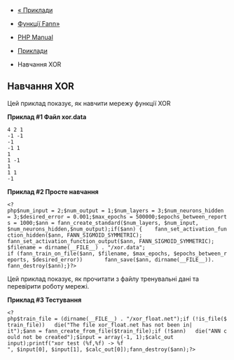 - [« Приклади](fann.examples.md)
- [Функції Fann»](ref.fann.md)

- [PHP Manual](index.md)
- [Приклади](fann.examples.md)
- Навчання XOR

## Навчання XOR

Цей приклад показує, як навчити мережу функції XOR

**Приклад #1 Файл xor.data**

``` txtcode
4 2 1
-1 -1
-1
-1 1
1
1 -1
1
1 1
-1
````

**Приклад #2 Просте навчання**

` <?php$num_input = 2;$num_output = 1;$num_layers = 3;$num_neurons_hidden = 3;$desired_error = 0.001;$max_epochs = 500000;$epochs_between_reports = 1000;$ann = fann_create_standard($num_layers, $num_input, $num_neurons_hidden,$num_output);if($ann) {    fann_set_activation_function_hidden($ann, FANN_SIGMOID_SYMMETRIC); fann_set_activation_function_output($ann, FANN_SIGMOID_SYMMETRIC); $filename = dirname(__FILE__) . "/xor.data"; if (fann_train_on_file($ann, $filename, $max_epochs, $epochs_between_reports, $desired_error))       fann_save($ann, dirname(__FILE__)). fann_destroy($ann);}?> `

Цей приклад показує, як прочитати з файлу тренувальні дані та
перевірити роботу мережі.

**Приклад #3 Тестування**

`<?php$train_file = (dirname(__FILE__) . "/xor_float.net");if (!is_file($train_file))   die("The file xor_float.net has not been in| it");$ann = fann_create_from_file($train_file);if (!$ann)   die("ANN could not be created");$input = array(-1, 1);$calc_out input);printf("xor test (%f,%f) -> %f
", $input[0], $input[1], $calc_out[0]);fann_destroy($ann);?> `
